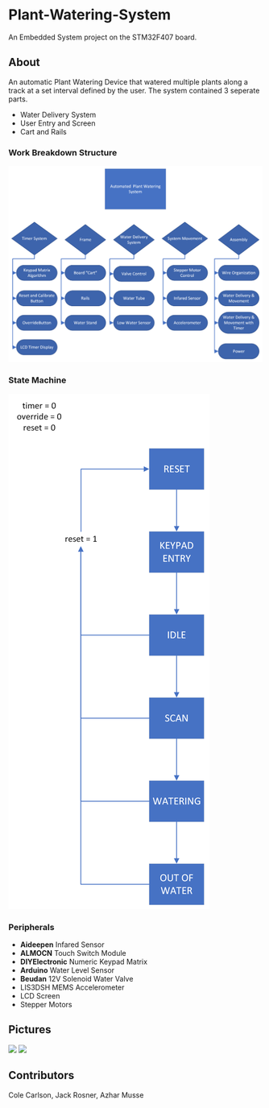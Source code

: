 # Plant-Watering-System

An Embedded System project on the STM32F407 board.  

## About

An automatic Plant Watering Device that watered multiple plants along a track at a set interval defined by the user.  The system contained 3 seperate parts.
- Water Delivery System
- User Entry and Screen
- Cart and Rails

### Work Breakdown Structure

<img src="/PNGs/Work Breakdown Structure.png">

### State Machine

<img src="/PNGs/States.png">

### Peripherals

- **Aideepen** Infared Sensor
- **ALMOCN** Touch Switch Module
- **DIYElectronic** Numeric Keypad Matrix
- **Arduino** Water Level Sensor
- **Beudan** 12V Solenoid Water Valve
- LIS3DSH MEMS Accelerometer
- LCD Screen
- Stepper Motors


## Pictures

<img src="/PNGs/IMG_4235.png">
<img src="/PNGs/IMG_4236.png">

## Contributors

Cole Carlson, Jack Rosner, Azhar Musse
